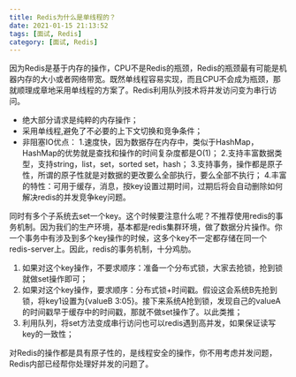 ```yaml
---
title: Redis为什么是单线程的？
date: 2021-01-15 21:13:52
tags: [面试, Redis]
category: [面试, Redis]
---
```


因为Redis是基于内存的操作，CPU不是Redis的瓶颈，Redis的瓶颈最有可能是机器内存的大小或者网络带宽。既然单线程容易实现，而且CPU不会成为瓶颈，那就顺理成章地采用单线程的方案了。Redis利用队列技术将并发访问变为串行访问。

* 绝大部分请求是纯粹的内存操作；
* 采用单线程,避免了不必要的上下文切换和竞争条件；
* 非阻塞IO优点：
  1.速度快，因为数据存在内存中，类似于HashMap，HashMap的优势就是查找和操作的时间复杂度都是O(1)；
  2.支持丰富数据类型，支持string，list，set，sorted set，hash；
  3.支持事务，操作都是原子性，所谓的原子性就是对数据的更改要么全部执行，要么全部不执行；
  4.丰富的特性：可用于缓存，消息，按key设置过期时间，过期后将会自动删除如何解决redis的并发竞争key问题。

同时有多个子系统去set一个key。这个时候要注意什么呢？不推荐使用redis的事务机制。因为我们的生产环境，基本都是redis集群环境，做了数据分片操作。你一个事务中有涉及到多个key操作的时候，这多个key不一定都存储在同一个redis-server上。因此，redis的事务机制，十分鸡肋。

  1. 如果对这个key操作，不要求顺序：准备一个分布式锁，大家去抢锁，抢到锁就做set操作即可；
  2. 如果对这个key操作，要求顺序：分布式锁+时间戳。假设这会系统B先抢到锁，将key1设置为{valueB 3:05}。接下来系统A抢到锁，发现自己的valueA的时间戳早于缓存中的时间戳，那就不做set操作了。以此类推；
  3. 利用队列，将set方法变成串行访问也可以redis遇到高并发，如果保证读写key的一致性；

对Redis的操作都是具有原子性的，是线程安全的操作，你不用考虑并发问题，Redis内部已经帮你处理好并发的问题了。


